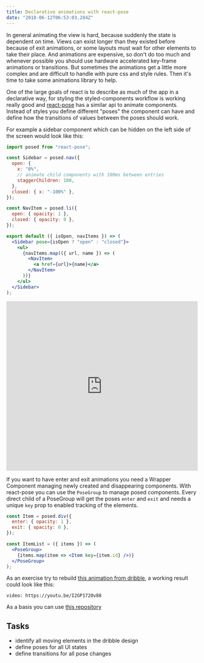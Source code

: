```yaml
---
title: Declarative animations with react-pose
date: "2018-06-12T06:53:03.284Z"
---
```


In general animating the view is hard, because suddenly the
state is dependent on time. Views can exist longer than they
existed before because of exit animations, or some layouts
must wait for other elements to take their place. And
animations are expensive, so don't do too much and whenever
possible you should use hardware accelerated key-frame
animations or transitions. But sometimes the animations get
a little more complex and are difficult to handle with pure
css and style rules. Then it's time to take some animations
library to help.

One of the large goals of react is to describe as much of
the app in a declarative way, for styling the
styled-components workflow is working really good and
[react-pose](https://popmotion.io/pose/api/posegroup/) has a
similar api to animate components. Instead of styles you
define different "poses" the component can have and define
how the transitions of values between the poses should work.

For example a sidebar component which can be hidden on the
left side of the screen would look like this:

```jsx
import posed from "react-pose";

const Sidebar = posed.nav({
  open: {
    x: "0%",
    // animate child components with 100ms between entries
    staggerChildren: 100,
  },
  closed: { x: "-100%" },
});

const NavItem = posed.li({
  open: { opacity: 1 },
  closed: { opacity: 0 },
});

export default ({ isOpen, navItems }) => (
  <Sidebar pose={isOpen ? "open" : "closed"}>
    <ul>
      {navItems.map(({ url, name }) => (
        <NavItem>
          <a href={url}>{name}</a>
        </NavItem>
      ))}
    </ul>
  </Sidebar>
);
```

<iframe height="447" scrolling="no" title="" src="https://codepen.io/popmotion/embed/MVQepE/?height=447&amp;theme-id=17364&amp;default-tab=result&amp;embed-version=2" frameborder="no" allowtransparency="true" allowfullscreen="" style="width: 100%;"></iframe>

If you want to have enter and exit animations you need a
Wrapper Component managing newly created and disappearing
components. With react-pose you can use the `PoseGroup` to
manage posed components. Every direct child of a PoseGroup
will get the poses `enter` and `exit` and needs a unique
`key` prop to enabled tracking of the elements.

```jsx
const Item = posed.div({
  enter: { opacity: 1 },
  exit: { opacity: 0 },
});

const ItemList = ({ items }) => (
  <PoseGroup>
    {items.map(item => <Item key={item.id} />)}
  </PoseGroup>
);
```

As an exercise try to rebuild
[this animation from dribble](https://dribbble.com/shots/2389505-Cards-Menu-Concept),
a working result could look like this:

`video: https://youtu.be/I2GP172Ov88`

As a basis you can use
[this repository](https://github.com/kaoDev/cards-menu-concept)

## Tasks

* identify all moving elements in the dribble design
* define poses for all UI states
* define transitions for all pose changes

